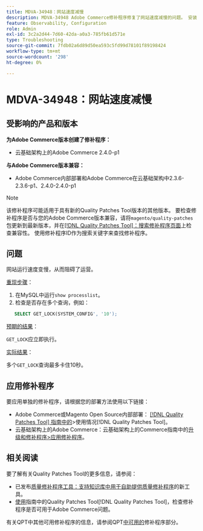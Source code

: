 ```yaml
---
title: MDVA-34948：网站速度减慢
description: MDVA-34948 Adobe Commerce修补程序修复了网站速度减慢的问题。 安装[Quality Patches Tool (QPT)](https://experienceleague.adobe.com/zh-hans/docs/commerce-operations/tools/quality-patches-tool/quality-patches-tool-to-self-serve-quality-patches) 1.1.1后，即可使用此修补程序。 修补程序ID为MDVA-34948。 请注意，Adobe Commerce版本2.4.1中已修复此问题。
feature: Observability, Configuration
role: Admin
exl-id: 3c2a2d44-7d60-42da-a0a3-785fb61d571e
type: Troubleshooting
source-git-commit: 7fdb02a6d89d50ea593c5fd99d78101f89198424
workflow-type: tm+mt
source-wordcount: '298'
ht-degree: 0%

---
```


# MDVA-34948：网站速度减慢


## 受影响的产品和版本

**为Adobe Commerce版本创建了修补程序：**

* 云基础架构上的Adobe Commerce 2.4.0-p1

**与Adobe Commerce版本兼容：**

* Adobe Commerce内部部署和Adobe Commerce在云基础架构中2.3.6-2.3.6-p1、2.4.0-2.4.0-p1

>[!NOTE]
>
>该修补程序可能适用于具有新的Quality Patches Tool版本的其他版本。 要检查修补程序是否与您的Adobe Commerce版本兼容，请将`magento/quality-patches`包更新到最新版本，并在[[!DNL Quality Patches Tool]：搜索修补程序页面](https://experienceleague.adobe.com/zh-hans/docs/commerce-operations/tools/quality-patches-tool/quality-patches-tool-to-self-serve-quality-patches)上检查兼容性。 使用修补程序ID作为搜索关键字来查找修补程序。

## 问题

网站运行速度变慢，从而阻碍了运营。

<u>重现步骤</u>：

1. 在MySQL中运行`show processlist`。
1. 检查是否存在多个查询，例如：

```sql
   SELECT GET_LOCK(SYSTEM_CONFIG', '10');
```

<u>预期的结果</u>：

`GET_LOCK`应立即执行。

<u>实际结果</u>：

多个`GET_LOCK`查询最多卡住10秒。

## 应用修补程序

要应用单独的修补程序，请根据您的部署方法使用以下链接：

* Adobe Commerce或Magento Open Source内部部署： [[!DNL Quality Patches Tool] 指南中的](/help/tools/quality-patches-tool/usage.md)>使用情况[!DNL Quality Patches Tool]。
* 云基础架构上的Adobe Commerce：云基础架构上的Commerce指南中的[升级和修补程序>应用修补程序](https://experienceleague.adobe.com/docs/commerce-cloud-service/user-guide/develop/upgrade/apply-patches.html?lang=zh-Hans)。

## 相关阅读

要了解有关Quality Patches Tool的更多信息，请参阅：

* 已发布[质量修补程序工具：支持知识库中用于自助提供质量修补程序](https://experienceleague.adobe.com/zh-hans/docs/commerce-operations/tools/quality-patches-tool/quality-patches-tool-to-self-serve-quality-patches)的新工具。
* [使用](/help/tools/quality-patches-tool/patches-available-in-qpt/check-patch-for-magento-issue-with-magento-quality-patches.md)指南中的Quality Patches Tool[!DNL Quality Patches Tool]，检查修补程序是否可用于Adobe Commerce问题。

有关QPT中其他可用修补程序的信息，请参阅QPT[中可用的](https://experienceleague.adobe.com/tools/commerce-quality-patches/index.html?lang=zh-Hans)修补程序部分。
